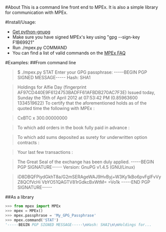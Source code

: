 #About
This is a command line front end to MPEx. It is also a simple library for communication with MPEx.

#Install/Usage:
* [Get python-gnupg](http://code.google.com/p/python-gnupg/)
* Make sure you have signed MPEx's key using "gpg --sign-key F1B69921"
* Run ./mpex.py COMMAND
* You can find a list of valid commands on the [MPEx FAQ](http://polimedia.us/bitcoin/faq.html)

#Examples:
##From command line

>$ ./mpex.py STAT
Enter your GPG passphrase: 
-----BEGIN PGP SIGNED MESSAGE-----
Hash: SHA1

>Holdings for Alfie Day (fingerprint AF97CD440E9F6124753BADFF61AFBDB270AC7F3E)
Issued today, Sunday the 15th of April 2012 at 07:53:42 PM (0.85963600 1334519622)
To certify that the aforementioned holds as of the quoted time the following with MPEx :

>	CxBTC x 300.00000000

>To which add orders in the book fully paid in advance :


>To which add sums deposited as surety for underwritten option contracts :


>Your last few transactions :

>The Great Seal of the exchange has been duly applied.
-----BEGIN PGP SIGNATURE-----
Version: GnuPG v1.4.5 (GNU/Linux)

>iD8DBQFPiydGkhT8a/G2mSERAgeWAJ9HvByj+W3Ky1kBo6pvFgIFvVyZ8QCfVcHi
VbYO51QAGTV81rGdkcBxWtM=
=Vo1k
-----END PGP SIGNATURE-----

##As a library
```python
>>> from mpex import MPEx
>>> mpex = MPEx()
>>> mpex.passphrase = 'My_GPG_Passphrase'
>>> mpex.command('STAT')
'-----BEGIN PGP SIGNED MESSAGE-----\nHash: SHA1\n\nHoldings for...
```
